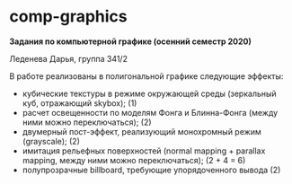 # comp-graphics
**Задания по компьютерной графике (осенний семестр 2020)**  
  
Леденева Дарья, группа 341/2  
  
В работе реализованы в полигональной графике следующие эффекты:  
  
- кубические текстуры в режиме окружающей среды (зеркальный куб, отражающий skybox); (1)  
- расчет освещенности по моделям Фонга и Блинна-Фонга (между ними можно переключаться); (2)  
- двумерный пост-эффект, реализующий монохромный режим (grayscale); (2)  
- имитация рельефных поверхностей (normal mapping + parallax mapping, между ними можно переключаться); (2 + 4 = 6)  
- полупрозрачные billboard, требующие упорядоченного вывода (2)
